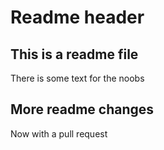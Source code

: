 # Readme header
## This is a readme file

There is some text for the noobs

## More readme changes
  Now with a pull request
